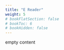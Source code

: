```yaml
---
title: "E Reader"
weight: 5
# bookFlatSection: false
# bookToc: 6
# bookHidden: false
---
```


empty content
